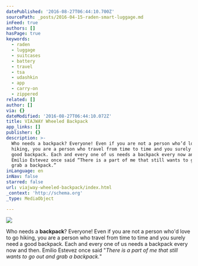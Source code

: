 ```yaml
---
datePublished: '2016-08-27T06:44:10.700Z'
sourcePath: _posts/2016-04-15-raden-smart-luggage.md
inFeed: true
authors: []
hasPage: true
keywords:
  - raden
  - luggage
  - suitcases
  - battery
  - travel
  - tsa
  - udashkin
  - app
  - carry-on
  - zippered
related: []
author: []
via: {}
dateModified: '2016-08-27T06:44:10.072Z'
title: VIAJWAY Wheeled Backpack
app_links: []
publisher: {}
description: >-
  Who needs a backpack? Everyone! Even if you are not a person who’d love to go
  hiking, you are a person who travel from time to time and you surely need a
  good backpack. Each and every one of us needs a backpack every now and then.
  Emilio Estevez once said “There is a part of me that still wants to go out and
  grab a backpack.”
inLanguage: en
inNav: false
starred: false
url: viajway-wheeled-backpack/index.html
_context: 'http://schema.org'
_type: MediaObject

---
```

![](https://the-grid-user-content.s3-us-west-2.amazonaws.com/10b84f2f-80a7-48dd-98c2-3c85eb4a6a8b.png)

Who needs a **backpack**? Everyone! Even if you are not a person who'd love to go hiking, you are a person who travel from time to time and you surely need a good backpack. Each and every one of us needs a backpack every now and then. Emilio Estevez once said "_There is a part of me that still wants to go out and grab a backpack._"